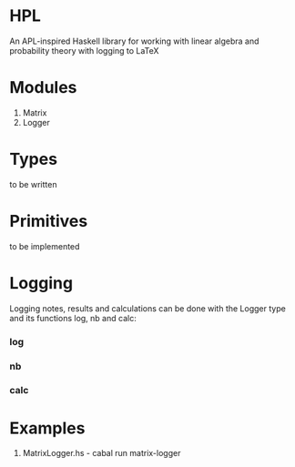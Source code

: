 # HPL
An APL-inspired Haskell library for working with linear algebra and probability theory with logging to LaTeX

# Modules
1. Matrix
2. Logger

# Types
to be written

# Primitives
to be implemented

# Logging
Logging notes, results and calculations can be done with the Logger type and its functions log, nb and calc:
### log
### nb
### calc


# Examples
1. MatrixLogger.hs - cabal run matrix-logger
